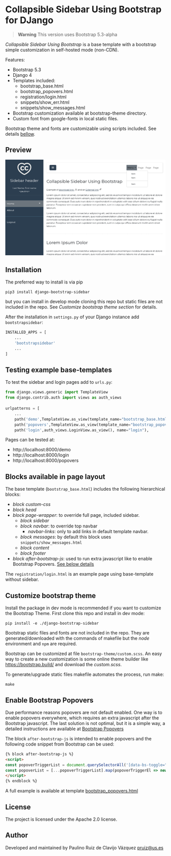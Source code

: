 # Collapsible Sidebar Using Bootstrap for DJango

> **Warning**
This version uses Bootstrap 5.3-alpha

*Collapsible Sidebar Using Bootstrap* is a base template with a bootstrap simple
customization in self-hosted mode (non-CDN).

Features:

- Bootstrap 5.3
- Django 4
- Templates included:
  - bootstrap_base.html
  - bootstrap_popovers.html
  - registration/login.html
  - snippets/show_err.html
  - snippets/show_messages.html
- Bootstrap customization available at bootstrap-theme directory.
- Custom font from google-fonts in local static files.

Bootstrap theme and fonts are customizable using scripts included. See details
[bellow](#customize-bootstrap-theme).

## Preview

![Template preview](doc/capture.png)


## Installation

The preferred way to install is via pip

    pip3 install django-bootstrap-sidebar

but you can install in develop mode cloning this repo but static files are not
included in the repo. See *Customize bootstrap theme section* for details.

After the installation in `settings.py` of your Django instance
add `bootstrapsidebar`:

```python
INSTALLED_APPS = [
    ...
    'bootstrapsidebar'
    ...
]
```

## Testing example base-templates

To test the sidebar and login pages add to `urls.py`:

```python
from django.views.generic import TemplateView
from django.contrib.auth import views as auth_views

urlpatterns = [
    ...
    path('demo',TemplateView.as_view(template_name="bootstrap_base.html"),name='demo'),
    path('popovers',TemplateView.as_view(template_name="bootstrap_popovers.html"), name="popovers"),
    path('login',auth_views.LoginView.as_view(), name="login"),
```

Pages can be tested at:

- http://localhost:8000/demo
- http://localhost:8000/login
- http://localhost:8000/popovers

## Blocks available in page layout

The base template (`bootstrap_base.html`) includes the following hierarchical
blocks:

- *block custom-css*
- *block head*
- *block page-wrapper*: to override full page, included sidebar.
  - *block sidebar*
  - *block navbar*: to override top navbar
    - *navbar-links*: only to add links in default template navbar.
  - *block messages*: by default this block uses `snippets/show_messages.html`
  - *block content*
  - *block footer*
- *block after-bootstrap-js*: used to run extra javascript like to enable Bootstrap Popovers. [See below details](#enable-bootstrap-popovers)

The `registration/login.html` is an example page using base-template without
sidebar.

## Customize bootstrap theme

Install the package in dev mode is recommended if you want to customize the
Bootstrap Theme. First clone this repo and install in dev mode:

    pip install -e ./django-bootstrap-sidebar

Bootstrap static files and fonts are not included in the repo. They are
generated/downloaded with the commands of makefile but the *node* environment
and `npm` are required.

Bootstrap can be customized at file `bootstrap-theme/custom.scss`. An easy way
to create a new customization is some online theme builder
like <https://bootstrap.build/> and download the *custom.scss*.

To generate/upgrade static files makefile automates the process, run make:

    make

## Enable Bootstrap Popovers

Due performance reasons popovers are not default enabled. One way is to enable
popovers everywhere, which requires an extra javascript after the Bootstrap
javascript. The last solution is not optimal, but it is a simple way, a detailed instructions are available at [Bootstrap
Popovers](https://getbootstrap.com/docs/5.2/components/popovers/)

The block `after-bootstrap-js` is intended  to enable popovers and
the following code snippet from Bootstrap can be used:

```html
{% block after-bootstrap-js %}
<script>
const popoverTriggerList = document.querySelectorAll('[data-bs-toggle="popover"]')
const popoverList = [...popoverTriggerList].map(popoverTriggerEl => new bootstrap.Popover(popoverTriggerEl))
</script>
{% endblock %}
```

A full example is available at template
[bootstrap_popovers.html](bootstrapsidebar/templates/bootstrap_popovers.html)


## License

The project is licensed under the Apache 2.0 license.

## Author

Developed and maintained by Paulino Ruiz de Clavijo Vázquez <pruiz@us.es>